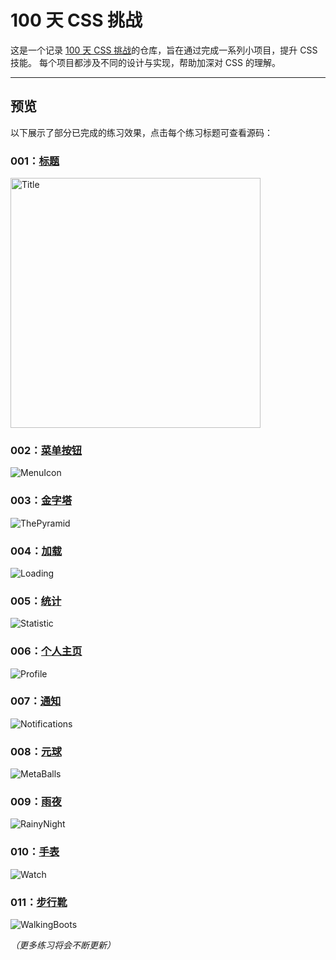 # 100 天 CSS 挑战
这是一个记录 [100 天 CSS 挑战](https://100dayscss.com/)的仓库，旨在通过完成一系列小项目，提升 CSS 技能。 每个项目都涉及不同的设计与实现，帮助加深对 CSS 的理解。

---

## 预览 

以下展示了部分已完成的练习效果，点击每个练习标题可查看源码：

### 001：[标题](./001-title/)
<img src="./preview/001_title.png" alt="Title" width="400" height="400">

### 002：[菜单按钮](./002-menu-icon/)
![MenuIcon](./preview/002_menu_icon.gif)

### 003：[金字塔](./003-the-pyramid/)
![ThePyramid](./preview/003_the_pyramid.gif)

### 004：[加载](./004-loading/)
![Loading](./preview/004_loading.gif)

### 005：[统计](./005-statistic/)
![Statistic](./preview/005_statistic.gif)

### 006：[个人主页](./006-profile/)
![Profile](./preview/006_profile.gif)

### 007：[通知](./007-notifications/)
![Notifications](./preview/007_notifications.gif)

### 008：[元球](./008-metaballs/)
![MetaBalls](./preview/008_metaballs.gif)

### 009：[雨夜](./009-rainy-night/)
![RainyNight](./preview/009_rainy_night.gif)

### 010：[手表](./010-watch/)
![Watch](./preview/010_watch.gif)

### 011：[步行靴](./011-walking-boots/)
![WalkingBoots](./preview/011_walking_boots.gif)

_（更多练习将会不断更新）_

